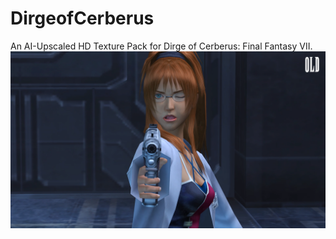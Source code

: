 # DirgeofCerberus
An AI-Upscaled HD Texture Pack for Dirge of Cerberus: Final Fantasy VII.
![Screenshot](docs\images\shalua-old.png)
